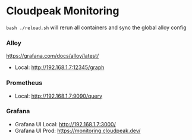 # Cloudpeak Monitoring
`bash ./reload.sh` will rerun all containers and sync the global alloy config

### Alloy
https://grafana.com/docs/alloy/latest/
- Local: http://192.168.1.7:12345/graph

### Prometheus
- Local: http://192.168.1.7:9090/query

### Grafana
- Grafana UI Local: http://192.168.1.7:3000/
- Grafana UI Prod: https://monitoring.cloudpeak.dev/